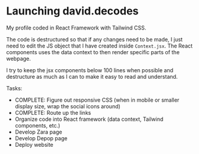 # Launching david.decodes

My profile coded in React Framework with Tailwind CSS.

The code is destructured so that if any changes need to be made, I just need to edit the JS object that I have created inside `Context.jsx`. The React components uses the data context to then render specific parts of the webpage.

I try to keep the jsx components below 100 lines when possible and destructure as much as I can to make it easy to read and understand.

Tasks:

- COMPLETE: Figure out responsive CSS (when in mobile or smaller display size, wrap the social icons around)
- COMPLETE: Route up the links
- Organize code into React framework (data context, Tailwind components, etc.)
- Develop Zara page
- Develop Depop page
- Deploy website
